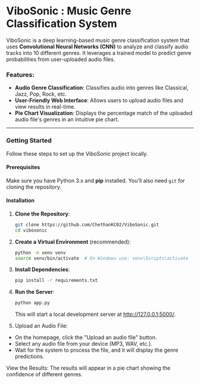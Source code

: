 # ViboSonic : Music Genre Classification System

ViboSonic is a deep learning-based music genre classification system that uses 
**Convolutional Neural Networks (CNN)** to analyze and classify audio tracks into 10 different genres. It leverages a trained model to predict genre probabilities from user-uploaded audio files.

### Features:
- **Audio Genre Classification**: Classifies audio into genres like Classical, Jazz, Pop, Rock, etc.
- **User-Friendly Web Interface**: Allows users to upload audio files and view results in real-time.
- **Pie Chart Visualization**: Displays the percentage match of the uploaded audio file's genres in an intuitive pie chart.
  
---

### Getting Started

Follow these steps to set up the ViboSonic project locally.

#### Prerequisites
Make sure you have Python 3.x and **pip** installed. You'll also need `git` for cloning the repository.

#### Installation

1. **Clone the Repository**:
   ```bash
   git clone https://github.com/ChethanKC02/ViboSonic.git
   cd vibosonic

2. **Create a Virtual Environment** (recommended):
   ```bash
   python -m venv venv
   source venv/bin/activate  # On Windows use: venv\Scripts\activate
   
3. **Install Dependencies**:
   ```bash
   pip install -r requirements.txt

4. **Run the Server**:
   ```bash
   python app.py
   ```
   This will start a local development server at http://127.0.0.1:5000/.
   
6. Upload an Audio File:
  - On the homepage, click the "Upload an audio file" button.
  - Select any audio file from your device (MP3, WAV, etc.).
  - Wait for the system to process the file, and it will display the genre predictions.

View the Results: The results will appear in a pie chart showing the confidence of different genres.
